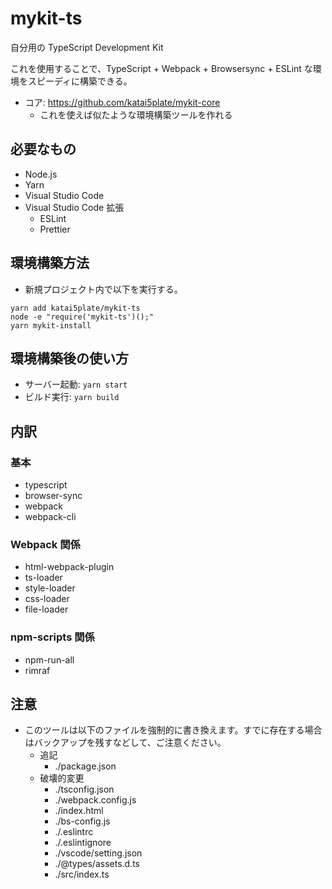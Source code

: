 # mykit-ts

自分用の TypeScript Development Kit

これを使用することで、TypeScript + Webpack + Browsersync + ESLint な環境をスピーディに構築できる。

- コア: https://github.com/katai5plate/mykit-core
  - これを使えば似たような環境構築ツールを作れる

## 必要なもの
- Node.js
- Yarn
- Visual Studio Code
- Visual Studio Code 拡張
  - ESLint
  - Prettier

## 環境構築方法
- 新規プロジェクト内で以下を実行する。
```
yarn add katai5plate/mykit-ts
node -e "require('mykit-ts')();"
yarn mykit-install
```

## 環境構築後の使い方
- サーバー起動: `yarn start`
- ビルド実行: `yarn build`

## 内訳

### 基本
- typescript
- browser-sync
- webpack
- webpack-cli

### Webpack 関係
- html-webpack-plugin
- ts-loader
- style-loader
- css-loader
- file-loader

### npm-scripts 関係
- npm-run-all
- rimraf

## 注意
- このツールは以下のファイルを強制的に書き換えます。すでに存在する場合はバックアップを残すなどして、ご注意ください。
  - 追記
    - ./package.json
  - 破壊的変更
    - ./tsconfig.json
    - ./webpack.config.js
    - ./index.html
    - ./bs-config.js
    - ./.eslintrc
    - ./.eslintignore
    - ./vscode/setting.json
    - ./@types/assets.d.ts
    - ./src/index.ts
